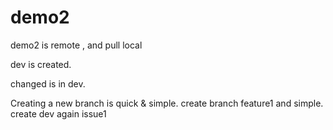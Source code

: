# demo2
demo2 is remote , and pull local

dev is created.

changed is in dev.

Creating a new branch is quick & simple.
create branch feature1 and simple.
create dev again
issue1
